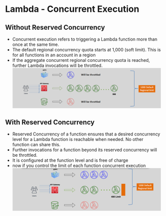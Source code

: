 # Lambda - Concurrent Execution

## Without Reserved Concurrency

- Concurrent execution refers to triggering a Lambda function more than once at the same time.
- The default regional concurrency quota starts at 1,000 (soft limit). This is for all functions in an account in a region
- If the aggregate concurrent regional concurrency quota is reached, further Lambda invocations will be throttled.
  ![without-concurrent-execution-limit](images/without-concurrent-execution-limit.png)

## With Reserved Concurrency

- Reserved Concurrency of a function ensures that a desired concurrency level for a Lambda function is reachable when needed. No other function can share this.
- Further invocations for a function beyond its reserved concurrency will be throttled.
- It is configured at the function level and is free of charge
- now if you control the limit of each function concurrent execution
  ![with-concurrent-execution-limit](images/with-concurrent-execution-limit.png)
